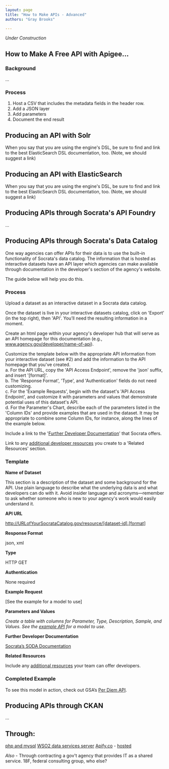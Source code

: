 ```yaml
---
layout: page
title: "How to Make APIs - Advanced"
authors: "Gray Brooks"

---
```


*Under Construction*  

## How to Make A Free API with Apigee...


### Background
...


### Process

1. Host a CSV that includes the metadata fields in the header row. 
2. Add a JSON layer
3. Add parameters
4. Document the end result


## Producing an API with Solr

When you say that you are using the engine's DSL, be sure to find and link to the best ElasticSearch DSL documentation, too.  (Note, we should suggest a link)

## Producing an API with ElasticSearch

When you say that you are using the engine's DSL, be sure to find and link to the best ElasticSearch DSL documentation, too.    (Note, we should suggest a link)


## Producing APIs through Socrata's API Foundry

...


## Producing APIs through Socrata's Data Catalog

One way agencies can offer APIs for their data is to use the built–in functionality of Socrata's data catalog. The information that is hosted as interactive datasets have an API layer which agencies can make available through documentation in the developer's section of the agency's website.

The guide below will help you do this.  

### Process

Upload a dataset as an interactive dataset in a Socrata data catalog.  
 
Once the dataset is live in your interactive datasets catalog, click on 'Export' (in the top right), then 'API'. You’ll need the resulting information in a moment.
 
Create an html page within your agency's developer hub that will serve as an API homepage for this documentation (e.g., www.agency.gov/developer/name-of-api). 
 
Customize the template below with the appropriate API information from your interactive dataset (see #2) and add the information to the API homepage that you've created.  
a. For the API URL, copy the 'API Access Endpoint', remove the 'json' suffix, and insert '[format]'.  
b. The 'Response Format', 'Type', and 'Authentication' fields do not need customizing.  
c. For the 'Example Requests', begin with the dataset's 'API Access Endpoint', and customize it with parameters and values that demonstrate potential uses of this dataset's API.  
d. For the Parameter's Chart, describe each of the parameters listed in the 'Column IDs' and provide examples that are used in the dataset.  It may be appropriate to combine some Column IDs, for instance, along the lines of the example below.  
 
Include a link to the '[Further Developer Documentation](http://dev.socrata.com/)' that Socrata offers. 
 
Link to any [additional developer resources](http://www.howto.gov/mobile/apis-in-government/api-release-kit) you create to a 'Related Resources' section.
 
### Template 

**Name of Dataset**

This section is a description of the dataset and some background for the API. Use plain language to describe what the underlying data is and what developers can do with it. Avoid insider language and acronyms—remember to ask whether someone who is new to your agency's work would easily understand it.
 
**API URL**

http://URLofYourSocrataCatalog.gov/resource/[dataset-id].[format]
 
**Response Format**

json, xml
 
**Type**

HTTP GET
 
**Authentication**

None required
 
**Example Request**

[See the example for a model to use]  
 
**Parameters and Values**

*Create a table with columns for Parameter, Type, Description, Sample, and Values. See the [example API](http://gsa.gov/portal/content/162379) for a model to use.*
 
**Further Developer Documentation**

[Socrata’s SODA Documentation](http://dev.socrata.com/)
 
**Related Resources**

Include any [additional resources](http://18f.github.io/API-All-the-X/pages/api_release_kit) your team can offer developers.  
 
### Completed Example 

To see this model in action, check out GSA’s [Per Diem API](http://gsa.gov/portal/content/162379). 

## Producing APIs through CKAN

...


## Through:  
[php and mysql](http://www.brenelz.com/blog/how-to-create-a-simple-api-with-php-and-mysql/)
[WSO2 data services server](http://wso2.com/products/data-services-server/)
[Apify.co](http://apify.co/) - [hosted](http://apify.heroku.com/resources)


*Also* - Through contracting a gov't agency that provides IT as a shared service.  18F, federal consulting group, who else?
